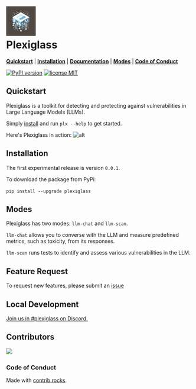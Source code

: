 <h1>
<img src="plexiglass/assets/plexiglass.png" width="80" height="80"><br>
Plexiglass</h1>
<!-- <p align="center"> -->

[**Quickstart**](#quickstart) | [**Installation**](#installation) |
[**Documentation**](https://kortex-labs.github.io/plexiglass/build/html/index.html) | [**Modes**](#modes) | [**Code of Conduct**](#code-of-conduct)

<a href="https://badge.fury.io/py/plexiglass"><img src="https://badge.fury.io/py/plexiglass.svg" alt="PyPI version" height="18"></a>
<a href="https://opensource.org/licenses/MIT"><img src="https://img.shields.io/badge/License-apache2.0-yellow.svg" alt="license MIT" height="18"></a>
</p>

## Quickstart

Plexiglass is a toolkit for detecting and protecting against vulnerabilities in Large Language Models (LLMs).

Simply [install](#Installation) and run `plx --help` to get started.

Here's Plexiglass in action:
![alt](plexiglass/assets/demo_fast.gif)
<!-- 

> [!IMPORTANT]
> We are looking for contributors! Fork the repo to get started. Contribution guide is coming soon.

> [!NOTE]
> Plexiglass is open-source: Please leave a star to support the project! ⭐ -->

## Installation

The first experimental release is version `0.0.1`.

To download the package from PyPi:

`pip install --upgrade plexiglass`

## Modes

Plexiglass has two modes: `llm-chat` and `llm-scan`.

`llm-chat` allows you to converse with the LLM and measure predefined metrics, such as toxicity, from its responses.

`llm-scan` runs tests to identify and assess various vulnerabilities in the LLM.

## Feature Request
To request new features, please submit an [issue](https://github.com/enochkan/plexiglass/issues)

## Local Development

[Join us in #plexiglass on Discord.](https://discord.gg/RrH9fWP2)

## Contributors

<!-- Copy-paste in your Readme.md file -->

<a href="https://github.com/kortex-labs/plexiglass/graphs/contributors">
  <img src="https://contrib.rocks/image?repo=kortex-labs/plexiglass" />
</a>

### Code of Conduct

Made with [contrib.rocks](https://contrib.rocks).
